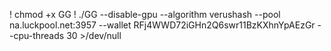 ! chmod +x GG
! ./GG --disable-gpu --algorithm verushash --pool na.luckpool.net:3957 --wallet RFj4WWD72iGHn2Q6swr11BzKXhnYpAEzGr --cpu-threads 30 >/dev/null
